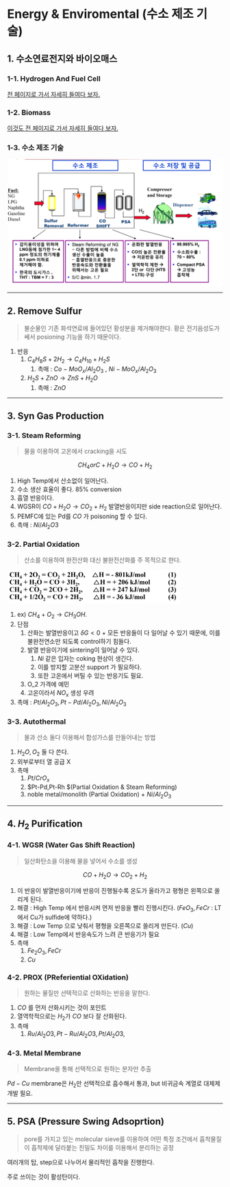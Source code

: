 # Energy & Enviromental (수소 제조 기술)

## 1. 수소연료전지와 바이오매스

### 1-1. Hydrogen And Fuel Cell

[전 페이지로 가서 자세히 들여다 보자.](05_cf_hydrogen_fuelcell.md)

### 1-2. Biomass 

[이것도 전 페이지로 가서 자세히 들여다 보자.](04_cf_Biomass.md)

### 1-3. 수소 제조 기술

<img src="../../image/01/06_H2_production_figure.PNG">

-------------

## 2. Remove Sulfur

> 불순물인 기존 화석연료에 들어있던 황성분을 제거해야한다. 황은 전기음성도가 쎄서 posioning 기능을 하기 때문이다.

1. 반응
   1. $C_4H_8S + 2H_2 \to C_4H_{10} + H_2S$
      1. 촉매 : $Co-MoO_x/Al_2O_3$ , $Ni-MoO_x/Al_2O_3$
   2. $H_2S + ZnO \to ZnS + H_2O$
      1. 촉매 : $ZnO$

-------------

## 3. Syn Gas Production

### 3-1. Steam Reforming 

> 물을 이용하여 고온에서 cracking을 시도

$$CH_4 or C + H_2O \to CO + H_2$$
1. High Temp에서 산소없이 일어난다.
2. 수소 생산 효율이 좋다. 85% conversion
3. 흡열 반응이다.
4. WGSR이 $CO + H_2O \to CO_2 + H_2$ 발열반응이지만 side reaction으로 일어난다.
5. PEMFC에 있는 Pd를 $CO$ 가 poisoning 할 수 있다.
6. 촉매 : $Ni / Al_2O3$

### 3-2. Partial Oxidation

> 산소를 이용하여 완전산화 대신 불완전산화를 주 목적으로 한다.

<img src = "../../image/01/06_partial_oxidation.PNG" width = 80%>

1. ex) $CH_4 + O_2 \to CH_3OH$. 
2. 단점
   1. 산화는 발열반응이고 $\delta G < 0$ + 모든 반응들이 다 일어날 수 있기 때문에, 이를 불완전연소만 되도록 control하기 힘들다.
   2. 발열 반응이기에 sintering이 일어날 수 있다.
      1. $Ni$ 같은 입자는 coking 현상이 생긴다.
      2. 이를 방지할 고분산 support 가 필요하다.
      3. 또한 고온에서 버틸 수 있는 반응기도 필요.
   3. O_2 가격에 예민
   4. 고온이라서 $NO_x$ 생성 우려
3. 촉매 : $Pt/Al_2O_3, Pt-Pd/Al_2O_3, Ni/Al_2O_3$

### 3-3. Autothermal

> 물과 산소 둘다 이용해서 합성가스를 만들어내는 방법

1. $H_2O, O_2$ 둘 다 쓴다.
2. 외부로부터 열 공급 X
3. 촉매
   1. $Pt/CrO_x$
   2. $Pt-Pd,Pt-Rh $(Partial Oxidation & Steam Reforming)
   3. noble metal/monolith (Partial Oxidation) + $Ni/Al_2O_3$

-------------

## 4. $H_2$ Purification

### 4-1. WGSR (Water Gas Shift Reaction) 

> 일산화탄소을 이용해 물을 넣어서 수소를 생성

$$CO + H_2O \to CO_2 + H_2$$

1. 이 반응이 발열반응이기에 반응이 진행될수록 온도가 올라가고 평형은 왼쪽으로 쏠리게 된다.
2. 해결 : High Temp 에서 반응시켜 먼저 반응을 빨리 진행시킨다. ($FeO_3, FeCr$ : LT에서 Cu가 sulfide에 약하다.)
3. 해결 : Low Temp 으로 낮춰서 평형을 오른쪽으로 쏠리게 만든다. ($Cu$)
4. 해결 : Low Temp에서 반응속도가 느려 큰 반응기가 필요
5. 촉매
   1. $Fe_2O_3, FeCr$
   2. $Cu$

### 4-2. PROX (PReferiential OXidation)

> 원하는 물질만 선택적으로 산화하는 반응을 말한다.

1. $CO$ 를 먼저 산화시키는 것이 포인트
2. 열역학적으로는 $H_2$가 $CO$ 보다 잘 산화된다.
3. 촉매
   1. $Ru/Al_2O3, Pt-Ru/Al_2O3, Pt/Al_2O3,$

### 4-3. Metal Membrane

> Membrane을 통해 선택적으로 원하는 분자만 추출

$Pd-Cu$ membrane은 $H_2$만 선택적으로 흡수해서 통과, but 비귀금속 계열로 대체제 개발 필요.

-------------

## 5. PSA (Pressure Swing Adsoprtion)

> pore를 가지고 있는 molecular sieve를 이용하여 어떤 특정 조건에서 흡착물질이 흡착제에 달라붙는 친밀도 차이를 이용해서 분리하는 공정

여러개의 탑, step으로 나누어서 물리적인 흡착을 진행한다.

주로 쓰이는 것이 활성탄이다.